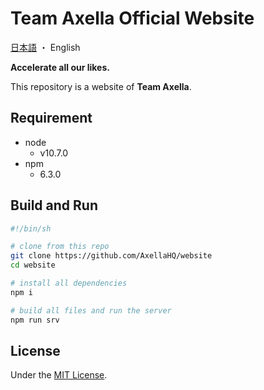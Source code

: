 # Team Axella Official Website

[日本語](readme-ja.md) ・ English

**Accelerate all our likes.**

This repository is a website of **Team Axella**.

## Requirement

- node
	- v10.7.0
- npm
	- 6.3.0

## Build and Run

```sh
#!/bin/sh

# clone from this repo
git clone https://github.com/AxellaHQ/website
cd website

# install all dependencies
npm i

# build all files and run the server
npm run srv
```

## License

Under the [MIT License](LICENSE).